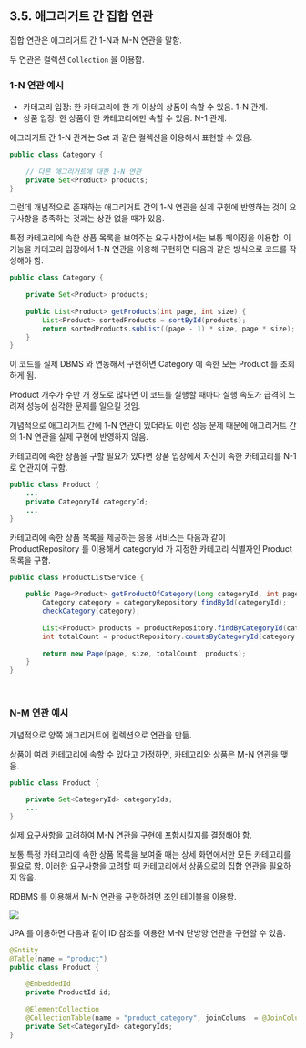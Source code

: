 ## 3.5. 애그리거트 간 집합 연관

집합 연관은 애그리거트 간 1-N과 M-N 연관을 말함.

두 연관은 컬렉션 `Collection` 을 이용함.

### 1-N 연관 예시

- 카테고리 입장: 한 카테고리에 한 개 이상의 상품이 속할 수 있음. 1-N 관계.
- 상품 입장: 한 상품이 한 카테고리에만 속할 수 있음. N-1 관계.

애그리거트 간 1-N 관계는 Set 과 같은 컬렉션을 이용해서 표현할 수 있음.
```java
public class Category {
    
    // 다른 애그리거트에 대한 1-N 연관
    private Set<Product> products;
}
```

그런데 개념적으로 존재하는 애그리거트 간의 1-N 연관을 실제 구현에 반영하는 것이 요구사항을 충족하는 것과는 상관 없을 때가 있음.

특정 카테고리에 속한 상품 목록을 보여주는 요구사항에서는 보통 페이징을 이용함. 이 기능을 카테고리 입장에서 1-N 연관을 이용해 구현하면 다음과 같은 방식으로 코드를 작성해야 함.

```java
public class Category {
    
    private Set<Product> products;
    
    public List<Product> getProducts(int page, int size) {
        List<Product> sortedProducts = sortById(products);
        return sortedProducts.subList((page - 1) * size, page * size);
    }
}
```

이 코드를 실제 DBMS 와 연동해서 구현하면 Category 에 속한 모든 Product 를 조회하게 됨.

Product 개수가 수만 개 정도로 많다면 이 코드를 실행할 때마다 실행 속도가 급격히 느려져 성능에 심각한 문제를 일으킬 것임.

개념적으로 애그리거트 간에 1-N 연관이 있더라도 이런 성능 문제 때문에 애그리거트 간의 1-N 연관을 실제 구현에 반영하지 않음.

카테고리에 속한 상품을 구할 필요가 있다면 상품 입장에서 자신이 속한 카테고리를 N-1로 연관지어 구함.

```java
public class Product {
    ...
    private CategoryId categoryId;
    ...
}
```

카테고리에 속한 상품 목록을 제공하는 응용 서비스는 다음과 같이 ProductRepository 를 이용해서 categoryId 가 지정한 카테고리 식별자인 Product 목록을 구함.

```java
public class ProductListService {
    
    public Page<Product> getProductOfCategory(Long categoryId, int page, int size) {
        Category category = categoryRepository.findById(categoryId);
        checkCategory(category);
        
        List<Product> products = productRepository.findByCategoryId(category.getId(), page, size);
        int totalCount = productRepository.countsByCategoryId(category.getId());
        
        return new Page(page, size, totalCount, products);
    }
}
```
<br>

### N-M 연관 예시

개념적으로 양쪽 애그리거트에 컬렉션으로 연관을 만듦.

상품이 여러 카테고리에 속할 수 있다고 가정하면, 카테고리와 상품은 M-N 연관을 맺음.

```java
public class Product {
    
    private Set<CategoryId> categoryIds;
    ...
}
```

실제 요구사항을 고려하여 M-N 연관을 구현에 포함시킬지를 결정해야 함.

보통 특정 카테고리에 속한 상품 목록을 보여줄 때는 상세 화면에서만 모든 카테고리를 필요로 함. 이러한 요구사항을 고려할 때 카테고리에서 상품으로의 집합 연관을 필요하지 않음.

RDBMS 를 이용해서 M-N 연관을 구현하려면 조인 테이블을 이용함.

![](https://blog.kakaocdn.net/dn/Wdf3K/btrEjjNykHK/baBryKXHtUh4ekeK6ZPPu1/img.png)

JPA 를 이용하면 다음과 같이 ID 참조를 이용한 M-N 단방향 연관을 구현할 수 있음.

```java
@Entity
@Table(name = "product")
public class Product {
    
    @EmbeddedId
    private ProductId id;
    
    @ElementCollection
    @CollectionTable(name = "product_category", joinColums  = @JoinColumn(name = "product_id"))
    private Set<CategoryId> categoryIds;
}
```
